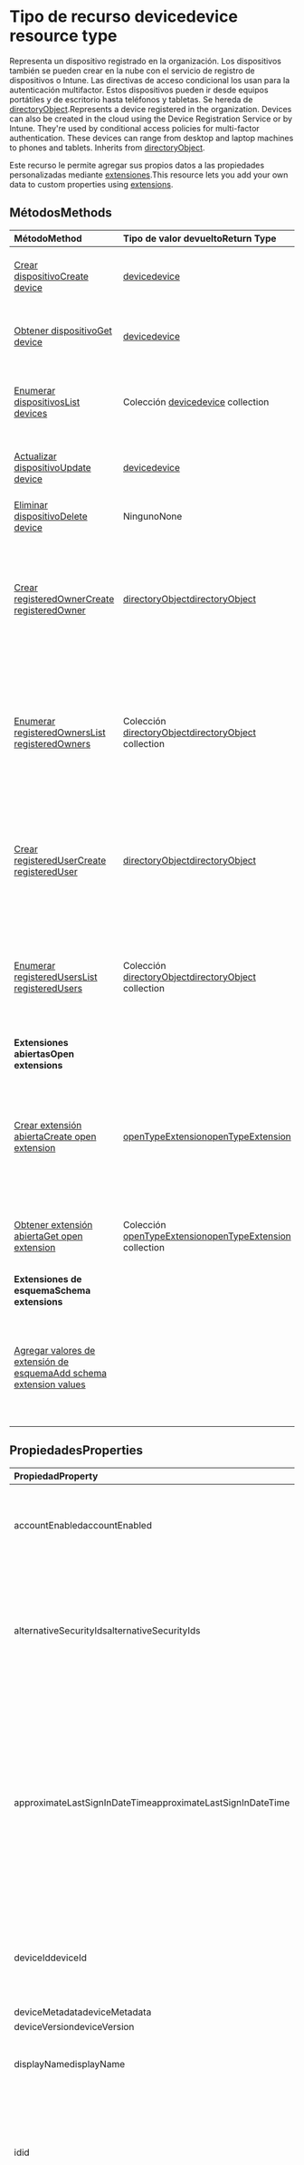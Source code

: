 # <a name="device-resource-type"></a><span data-ttu-id="99662-101">Tipo de recurso device</span><span class="sxs-lookup"><span data-stu-id="99662-101">device resource type</span></span>

<span data-ttu-id="99662-p101">Representa un dispositivo registrado en la organización. Los dispositivos también se pueden crear en la nube con el servicio de registro de dispositivos o Intune. Las directivas de acceso condicional los usan para la autenticación multifactor. Estos dispositivos pueden ir desde equipos portátiles y de escritorio hasta teléfonos y tabletas. Se hereda de [directoryObject](directoryobject.md).</span><span class="sxs-lookup"><span data-stu-id="99662-p101">Represents a device registered in the organization. Devices can also be created in the cloud using the Device Registration Service or by Intune. They're used by conditional access policies for multi-factor authentication. These devices can range from desktop and laptop machines to phones and tablets. Inherits from [directoryObject](directoryobject.md).</span></span>

<span data-ttu-id="99662-107">Este recurso le permite agregar sus propios datos a las propiedades personalizadas mediante [extensiones](../../../concepts/extensibility_overview.md).</span><span class="sxs-lookup"><span data-stu-id="99662-107">This resource lets you add your own data to custom properties using [extensions](../../../concepts/extensibility_overview.md).</span></span>


## <a name="methods"></a><span data-ttu-id="99662-108">Métodos</span><span class="sxs-lookup"><span data-stu-id="99662-108">Methods</span></span>

| <span data-ttu-id="99662-109">Método</span><span class="sxs-lookup"><span data-stu-id="99662-109">Method</span></span>       | <span data-ttu-id="99662-110">Tipo de valor devuelto</span><span class="sxs-lookup"><span data-stu-id="99662-110">Return Type</span></span>  |<span data-ttu-id="99662-111">Descripción</span><span class="sxs-lookup"><span data-stu-id="99662-111">Description</span></span>|
|:---------------|:--------|:----------|
|[<span data-ttu-id="99662-112">Crear dispositivo</span><span class="sxs-lookup"><span data-stu-id="99662-112">Create device</span></span>](../api/device_post_devices.md) | [<span data-ttu-id="99662-113">device</span><span class="sxs-lookup"><span data-stu-id="99662-113">device</span></span>](device.md) |<span data-ttu-id="99662-114">Cree un nuevo dispositivo registrado en el directorio.</span><span class="sxs-lookup"><span data-stu-id="99662-114">Create a new registered device in the directory.</span></span>|
|[<span data-ttu-id="99662-115">Obtener dispositivo</span><span class="sxs-lookup"><span data-stu-id="99662-115">Get device</span></span>](../api/device_get.md) | [<span data-ttu-id="99662-116">device</span><span class="sxs-lookup"><span data-stu-id="99662-116">device</span></span>](device.md) |<span data-ttu-id="99662-117">Lea las propiedades y relaciones de un objeto device.</span><span class="sxs-lookup"><span data-stu-id="99662-117">Read properties and relationships of a device object.</span></span>|
|[<span data-ttu-id="99662-118">Enumerar dispositivos</span><span class="sxs-lookup"><span data-stu-id="99662-118">List devices</span></span>](../api/device_list.md) | <span data-ttu-id="99662-119">Colección [device](device.md)</span><span class="sxs-lookup"><span data-stu-id="99662-119">[device](device.md) collection</span></span>| <span data-ttu-id="99662-120">Recupere una lista de dispositivos registrados en el directorio.</span><span class="sxs-lookup"><span data-stu-id="99662-120">Retrieve a list of devices registered in the directory.</span></span> |
|[<span data-ttu-id="99662-121">Actualizar dispositivo</span><span class="sxs-lookup"><span data-stu-id="99662-121">Update device</span></span>](../api/device_update.md) | [<span data-ttu-id="99662-122">device</span><span class="sxs-lookup"><span data-stu-id="99662-122">device</span></span>](device.md) |<span data-ttu-id="99662-123">Actualice las propiedades de un objeto device.</span><span class="sxs-lookup"><span data-stu-id="99662-123">Update the properties of a device object.</span></span> |
|[<span data-ttu-id="99662-124">Eliminar dispositivo</span><span class="sxs-lookup"><span data-stu-id="99662-124">Delete device</span></span>](../api/device_delete.md) | <span data-ttu-id="99662-125">Ninguno</span><span class="sxs-lookup"><span data-stu-id="99662-125">None</span></span> |<span data-ttu-id="99662-126">Elimine un objeto device.</span><span class="sxs-lookup"><span data-stu-id="99662-126">Delete a device object.</span></span> |
|[<span data-ttu-id="99662-127">Crear registeredOwner</span><span class="sxs-lookup"><span data-stu-id="99662-127">Create registeredOwner</span></span>](../api/device_post_registeredowners.md) |[<span data-ttu-id="99662-128">directoryObject</span><span class="sxs-lookup"><span data-stu-id="99662-128">directoryObject</span></span>](directoryobject.md)| <span data-ttu-id="99662-129">Agregue un usuario como nuevo propietario del dispositivo; para ello, publique la propiedad de navegación registeredOwners.</span><span class="sxs-lookup"><span data-stu-id="99662-129">Add a user as a new owner of the device by posting to the registeredOwners navigation property.</span></span>|
|[<span data-ttu-id="99662-130">Enumerar registeredOwners</span><span class="sxs-lookup"><span data-stu-id="99662-130">List registeredOwners</span></span>](../api/device_list_registeredowners.md) |<span data-ttu-id="99662-131">Colección [directoryObject](directoryobject.md)</span><span class="sxs-lookup"><span data-stu-id="99662-131">[directoryObject](directoryobject.md) collection</span></span>| <span data-ttu-id="99662-132">Obtenga los usuarios que son propietarios registrados del dispositivo de la propiedad de navegación registeredOwners.</span><span class="sxs-lookup"><span data-stu-id="99662-132">Get the users that are registered owners of the device from the registeredOwners navigation property.</span></span>|
|[<span data-ttu-id="99662-133">Crear registeredUser</span><span class="sxs-lookup"><span data-stu-id="99662-133">Create registeredUser</span></span>](../api/device_post_registeredusers.md) |[<span data-ttu-id="99662-134">directoryObject</span><span class="sxs-lookup"><span data-stu-id="99662-134">directoryObject</span></span>](directoryobject.md)| <span data-ttu-id="99662-135">Agregue un usuario registrado para el dispositivo; para ello, publique la propiedad de navegación registeredUsers.</span><span class="sxs-lookup"><span data-stu-id="99662-135">Add a registered user for the device by posting to the registeredUsers navigation property.</span></span>|
|[<span data-ttu-id="99662-136">Enumerar registeredUsers</span><span class="sxs-lookup"><span data-stu-id="99662-136">List registeredUsers</span></span>](../api/device_list_registeredusers.md) |<span data-ttu-id="99662-137">Colección [directoryObject](directoryobject.md)</span><span class="sxs-lookup"><span data-stu-id="99662-137">[directoryObject](directoryobject.md) collection</span></span>| <span data-ttu-id="99662-138">Obtenga los usuarios registrados del dispositivo de la propiedad de navegación registeredUsers.</span><span class="sxs-lookup"><span data-stu-id="99662-138">Get the registered users of the device from the registeredUsers navigation property.</span></span>|
|<span data-ttu-id="99662-139">**Extensiones abiertas**</span><span class="sxs-lookup"><span data-stu-id="99662-139">**Open extensions**</span></span>| | |
|[<span data-ttu-id="99662-140">Crear extensión abierta</span><span class="sxs-lookup"><span data-stu-id="99662-140">Create open extension</span></span>](../api/opentypeextension_post_opentypeextension.md) |[<span data-ttu-id="99662-141">openTypeExtension</span><span class="sxs-lookup"><span data-stu-id="99662-141">openTypeExtension</span></span>](opentypeextension.md)| <span data-ttu-id="99662-142">Crea una extensión abierta y agrega propiedades personalizadas en una instancia nueva o un recurso existente.</span><span class="sxs-lookup"><span data-stu-id="99662-142">Create an open extension and add custom properties to a new or existing resource.</span></span>|
|[<span data-ttu-id="99662-143">Obtener extensión abierta</span><span class="sxs-lookup"><span data-stu-id="99662-143">Get open extension</span></span>](../api/opentypeextension_get.md) |<span data-ttu-id="99662-144">Colección [openTypeExtension](opentypeextension.md)</span><span class="sxs-lookup"><span data-stu-id="99662-144">[openTypeExtension](opentypeextension.md) collection</span></span>| <span data-ttu-id="99662-145">Obtiene una extensión abierta identificada por el nombre de extensión.</span><span class="sxs-lookup"><span data-stu-id="99662-145">Get an open extension identified by the extension name.</span></span>|
|<span data-ttu-id="99662-146">**Extensiones de esquema**</span><span class="sxs-lookup"><span data-stu-id="99662-146">**Schema extensions**</span></span>| | |
|[<span data-ttu-id="99662-147">Agregar valores de extensión de esquema</span><span class="sxs-lookup"><span data-stu-id="99662-147">Add schema extension values</span></span>](../../../concepts/extensibility_schema_groups.md) || <span data-ttu-id="99662-148">Cree una definición de extensión de esquema y, después, úsela para agregar datos escritos personalizados a un recurso.</span><span class="sxs-lookup"><span data-stu-id="99662-148">Create a schema extension definition and then use it to add custom typed data to a resource.</span></span>|

## <a name="properties"></a><span data-ttu-id="99662-149">Propiedades</span><span class="sxs-lookup"><span data-stu-id="99662-149">Properties</span></span>
| <span data-ttu-id="99662-150">Propiedad</span><span class="sxs-lookup"><span data-stu-id="99662-150">Property</span></span>     | <span data-ttu-id="99662-151">Tipo</span><span class="sxs-lookup"><span data-stu-id="99662-151">Type</span></span>   |<span data-ttu-id="99662-152">Descripción</span><span class="sxs-lookup"><span data-stu-id="99662-152">Description</span></span>|
|:---------------|:--------|:----------|
|<span data-ttu-id="99662-153">accountEnabled</span><span class="sxs-lookup"><span data-stu-id="99662-153">accountEnabled</span></span>|<span data-ttu-id="99662-154">Booleano</span><span class="sxs-lookup"><span data-stu-id="99662-154">Boolean</span></span>| <span data-ttu-id="99662-p102">**true** si la cuenta está habilitada; en caso contrario, **false**. Necesario.</span><span class="sxs-lookup"><span data-stu-id="99662-p102">**true** if the account is enabled; otherwise, **false**. Required.</span></span>|
|<span data-ttu-id="99662-157">alternativeSecurityIds</span><span class="sxs-lookup"><span data-stu-id="99662-157">alternativeSecurityIds</span></span>|<span data-ttu-id="99662-158">Colección [alternativeSecurityId](alternativesecurityid.md)</span><span class="sxs-lookup"><span data-stu-id="99662-158">[alternativeSecurityId](alternativesecurityid.md) collection</span></span>| <span data-ttu-id="99662-p103">El operador **any** es necesario para las expresiones de filtro en las propiedades de varios valores. No admite valores NULL. Necesario.</span><span class="sxs-lookup"><span data-stu-id="99662-p103">The **any** operator is required for filter expressions on multi-valued properties. Not nullable. Required.</span></span> |
|<span data-ttu-id="99662-162">approximateLastSignInDateTime</span><span class="sxs-lookup"><span data-stu-id="99662-162">approximateLastSignInDateTime</span></span>|<span data-ttu-id="99662-163">DateTimeOffset</span><span class="sxs-lookup"><span data-stu-id="99662-163">DateTimeOffset</span></span>| <span data-ttu-id="99662-p104">El tipo de marca de tiempo representa la información de fecha y hora con el formato ISO 8601 y está siempre en hora UTC. Por ejemplo, medianoche UTC del 1 de enero de 2014 sería así: `'2014-01-01T00:00:00Z'`</span><span class="sxs-lookup"><span data-stu-id="99662-p104">The Timestamp type represents date and time information using ISO 8601 format and is always in UTC time. For example, midnight UTC on Jan 1, 2014 would look like this: `'2014-01-01T00:00:00Z'`</span></span>|
|<span data-ttu-id="99662-166">deviceId</span><span class="sxs-lookup"><span data-stu-id="99662-166">deviceId</span></span>|<span data-ttu-id="99662-167">Guid</span><span class="sxs-lookup"><span data-stu-id="99662-167">Guid</span></span>| <span data-ttu-id="99662-p105">GUID especificado de cliente único para representar el dispositivo. Necesario.</span><span class="sxs-lookup"><span data-stu-id="99662-p105">Unique client specified GUID to represent the device. Required.</span></span> |
|<span data-ttu-id="99662-170">deviceMetadata</span><span class="sxs-lookup"><span data-stu-id="99662-170">deviceMetadata</span></span>|<span data-ttu-id="99662-171">String</span><span class="sxs-lookup"><span data-stu-id="99662-171">String</span></span>|    |
|<span data-ttu-id="99662-172">deviceVersion</span><span class="sxs-lookup"><span data-stu-id="99662-172">deviceVersion</span></span>|<span data-ttu-id="99662-173">Int32</span><span class="sxs-lookup"><span data-stu-id="99662-173">Int32</span></span>|            |
|<span data-ttu-id="99662-174">displayName</span><span class="sxs-lookup"><span data-stu-id="99662-174">displayName</span></span>|<span data-ttu-id="99662-175">String</span><span class="sxs-lookup"><span data-stu-id="99662-175">String</span></span>|<span data-ttu-id="99662-p106">El nombre para mostrar del dispositivo. Necesario.</span><span class="sxs-lookup"><span data-stu-id="99662-p106">The display name for the device. Required.</span></span> |
|<span data-ttu-id="99662-178">id</span><span class="sxs-lookup"><span data-stu-id="99662-178">id</span></span>|<span data-ttu-id="99662-179">String</span><span class="sxs-lookup"><span data-stu-id="99662-179">String</span></span>|<span data-ttu-id="99662-p107">El identificador único del dispositivo. Hereda de [directoryObject](directoryobject.md). Clave, no admite valores NULL. Solo lectura.</span><span class="sxs-lookup"><span data-stu-id="99662-p107">The unique identifier for the device. Inherited from [directoryObject](directoryobject.md). Key, Not nullable. Read-only.</span></span>|
|<span data-ttu-id="99662-184">isCompliant</span><span class="sxs-lookup"><span data-stu-id="99662-184">isCompliant</span></span>|<span data-ttu-id="99662-185">Boolean</span><span class="sxs-lookup"><span data-stu-id="99662-185">Boolean</span></span>|<span data-ttu-id="99662-186">**true** si el dispositivo cumple con las directivas de administración de dispositivos móviles (MDM); en caso contrario, **false**.</span><span class="sxs-lookup"><span data-stu-id="99662-186">**true** if the device complies with Mobile Device Management (MDM) policies; otherwise, **false**.</span></span>|
|<span data-ttu-id="99662-187">isManaged</span><span class="sxs-lookup"><span data-stu-id="99662-187">isManaged</span></span>|<span data-ttu-id="99662-188">Boolean</span><span class="sxs-lookup"><span data-stu-id="99662-188">Boolean</span></span>|<span data-ttu-id="99662-189">**true** si una aplicación de administración de dispositivos móviles (MDM) como Intune administra el dispositivo; en caso contrario, **false**.</span><span class="sxs-lookup"><span data-stu-id="99662-189">**true** if the device is managed by a Mobile Device Management (MDM) app such as Intune; otherwise, **false**.</span></span>|
|<span data-ttu-id="99662-190">onPremisesLastSyncDateTime</span><span class="sxs-lookup"><span data-stu-id="99662-190">onPremisesLastSyncDateTime</span></span>|<span data-ttu-id="99662-191">DateTimeOffset</span><span class="sxs-lookup"><span data-stu-id="99662-191">DateTimeOffset</span></span>|<span data-ttu-id="99662-p108">La última hora en que se ha sincronizado el objeto con el directorio local. El tipo de marca de tiempo representa la información de fecha y hora con el formato ISO 8601 y siempre pertenecen a la zona horaria UTC. Por ejemplo, medianoche UTC del 1 de enero de 2014 sería así: `'2014-01-01T00:00:00Z'`</span><span class="sxs-lookup"><span data-stu-id="99662-p108">The last time at which the object was synced with the on-premises directory.The Timestamp type represents date and time information using ISO 8601 format and is always in UTC time. For example, midnight UTC on Jan 1, 2014 would look like this: `'2014-01-01T00:00:00Z'`</span></span>|
|<span data-ttu-id="99662-194">onPremisesSyncEnabled</span><span class="sxs-lookup"><span data-stu-id="99662-194">onPremisesSyncEnabled</span></span>|<span data-ttu-id="99662-195">Booleano</span><span class="sxs-lookup"><span data-stu-id="99662-195">Boolean</span></span>|<span data-ttu-id="99662-196">**true** si este objeto está sincronizado desde un directorio local; **false** si este objeto se ha sincronizado originalmente desde un directorio local, pero ya no está sincronizado; **null** si este objeto no se ha sincronizado nunca desde un directorio local (valor predeterminado).</span><span class="sxs-lookup"><span data-stu-id="99662-196">**true** if this object is synced from an on-premises directory; **false** if this object was originally synced from an on-premises directory but is no longer synced; **null** if this object has never been synced from an on-premises directory (default).</span></span>|
|<span data-ttu-id="99662-197">operatingSystem</span><span class="sxs-lookup"><span data-stu-id="99662-197">operatingSystem</span></span>|<span data-ttu-id="99662-198">String</span><span class="sxs-lookup"><span data-stu-id="99662-198">String</span></span>|<span data-ttu-id="99662-p109">El tipo de sistema operativo del dispositivo. Necesario.</span><span class="sxs-lookup"><span data-stu-id="99662-p109">The type of operating system on the device. Required.</span></span> |
|<span data-ttu-id="99662-201">operatingSystemVersion</span><span class="sxs-lookup"><span data-stu-id="99662-201">operatingSystemVersion</span></span>|<span data-ttu-id="99662-202">String</span><span class="sxs-lookup"><span data-stu-id="99662-202">String</span></span>|<span data-ttu-id="99662-p110">La versión del sistema operativo del dispositivo. Necesario.</span><span class="sxs-lookup"><span data-stu-id="99662-p110">The version of the operating system on the device. Required.</span></span> |
|<span data-ttu-id="99662-205">physicalIds</span><span class="sxs-lookup"><span data-stu-id="99662-205">physicalIds</span></span>|<span data-ttu-id="99662-206">Colección String</span><span class="sxs-lookup"><span data-stu-id="99662-206">String collection</span></span>| <span data-ttu-id="99662-207">No admite valores NULL.</span><span class="sxs-lookup"><span data-stu-id="99662-207">Not nullable.</span></span>            |
|<span data-ttu-id="99662-208">trustType</span><span class="sxs-lookup"><span data-stu-id="99662-208">trustType</span></span>|<span data-ttu-id="99662-209">String</span><span class="sxs-lookup"><span data-stu-id="99662-209">String</span></span>|    ||

## <a name="relationships"></a><span data-ttu-id="99662-210">Relaciones</span><span class="sxs-lookup"><span data-stu-id="99662-210">Relationships</span></span>
| <span data-ttu-id="99662-211">Relación</span><span class="sxs-lookup"><span data-stu-id="99662-211">Relationship</span></span> | <span data-ttu-id="99662-212">Tipo</span><span class="sxs-lookup"><span data-stu-id="99662-212">Type</span></span>   |<span data-ttu-id="99662-213">Descripción</span><span class="sxs-lookup"><span data-stu-id="99662-213">Description</span></span>|
|:---------------|:--------|:----------|
|<span data-ttu-id="99662-214">extensions</span><span class="sxs-lookup"><span data-stu-id="99662-214">extensions</span></span>|<span data-ttu-id="99662-215">Colección [extension](extension.md)</span><span class="sxs-lookup"><span data-stu-id="99662-215">[extension](extension.md) collection</span></span>|<span data-ttu-id="99662-p111">La colección de extensiones abiertas definidas para el dispositivo. Solo lectura. Admite valores NULL.</span><span class="sxs-lookup"><span data-stu-id="99662-p111">The collection of open extensions defined for the device. Read-only. Nullable.</span></span>|
|<span data-ttu-id="99662-219">registeredOwners</span><span class="sxs-lookup"><span data-stu-id="99662-219">registeredOwners</span></span>|<span data-ttu-id="99662-220">Colección [directoryObject](directoryobject.md)</span><span class="sxs-lookup"><span data-stu-id="99662-220">[directoryObject](directoryobject.md) collection</span></span>|<span data-ttu-id="99662-p112">Usuarios que son propietarios registrados del dispositivo. Solo lectura. Admite valores NULL.</span><span class="sxs-lookup"><span data-stu-id="99662-p112">Users that are registered owners of the device. Read-only. Nullable.</span></span>|
|<span data-ttu-id="99662-224">registeredUsers</span><span class="sxs-lookup"><span data-stu-id="99662-224">registeredUsers</span></span>|<span data-ttu-id="99662-225">Colección [directoryObject](directoryobject.md)</span><span class="sxs-lookup"><span data-stu-id="99662-225">[directoryObject](directoryobject.md) collection</span></span>|<span data-ttu-id="99662-p113">Usuarios que son usuarios registrados del dispositivo. Solo lectura. Admite valores NULL.</span><span class="sxs-lookup"><span data-stu-id="99662-p113">Users that are registered users of the device. Read-only. Nullable.</span></span>|

## <a name="json-representation"></a><span data-ttu-id="99662-229">Representación JSON</span><span class="sxs-lookup"><span data-stu-id="99662-229">JSON representation</span></span>

<span data-ttu-id="99662-230">Aquí tiene una representación JSON del recurso</span><span class="sxs-lookup"><span data-stu-id="99662-230">Here is a JSON representation of the resource</span></span>

<!-- {
  "blockType": "resource",
  "optionalProperties": [
    "extensions",
    "registeredOwners",
    "registeredUsers"
  ],
  "keyProperty": "id",
  "@odata.type": "microsoft.graph.device"
}-->

```json
{
  "accountEnabled": true,
  "alternativeSecurityIds": [{"@odata.type": "microsoft.graph.alternativeSecurityId"}],
  "approximateLastSignInDateTime": "String (timestamp)",
  "deviceId": "string",
  "deviceMetadata": "string",
  "deviceVersion": 1024,
  "displayName": "string",
  "id": "string (identifier)",
  "isCompliant": true,
  "isManaged": true,
  "onPremisesLastSyncDateTime": "String (timestamp)",
  "onPremisesSyncEnabled": true,
  "operatingSystem": "string",
  "operatingSystemVersion": "string",
  "physicalIds": ["string"],
  "trustType": "string"
}

```

## <a name="see-also"></a><span data-ttu-id="99662-231">Recursos adicionales</span><span class="sxs-lookup"><span data-stu-id="99662-231">See also</span></span>

- [<span data-ttu-id="99662-232">Agregar datos personalizados a los recursos mediante extensiones</span><span class="sxs-lookup"><span data-stu-id="99662-232">Add custom data to resources using extensions</span></span>](../../../concepts/extensibility_overview.md)
- [<span data-ttu-id="99662-233">Agregar datos personalizados a los usuarios mediante extensiones abiertas</span><span class="sxs-lookup"><span data-stu-id="99662-233">Add custom data to users using open extensions</span></span>](../../../concepts/extensibility_open_users.md)
- [<span data-ttu-id="99662-234">Agregar datos personalizados a los grupos mediante extensiones de esquema</span><span class="sxs-lookup"><span data-stu-id="99662-234">Add custom data to groups using schema extensions</span></span>](../../../concepts/extensibility_schema_groups.md)

<!-- uuid: 8fcb5dbc-d5aa-4681-8e31-b001d5168d79
2015-10-25 14:57:30 UTC -->
<!-- {
  "type": "#page.annotation",
  "description": "device resource",
  "keywords": "",
  "section": "documentation",
  "tocPath": ""
}-->
